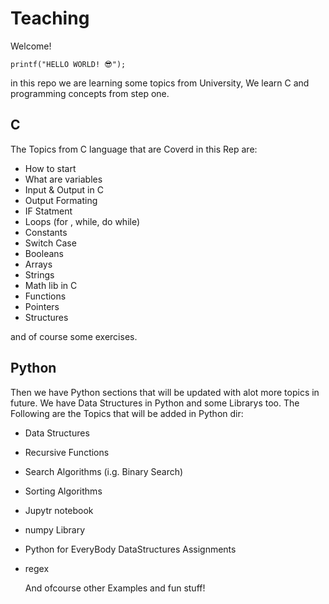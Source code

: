 
# Teaching

Welcome!

    printf("HELLO WORLD! 😎");

 in this repo we are learning some topics from University, We learn C and programming concepts from step one. 

## **C**
The Topics from C language that are Coverd in this Rep are:

 - How to start
- What are variables
- Input & Output in C
- Output Formating
- IF Statment
- Loops (for , while, do while)
- Constants
- Switch Case
- Booleans
- Arrays
- Strings
- Math lib in C
- Functions
- Pointers
- Structures


and of course some exercises.

## **Python**
Then we have Python sections that will be updated with alot more topics in future. We have Data Structures in Python and some Librarys too. 
The Following are the Topics that will be added in Python dir:

- Data Structures
- Recursive Functions 
- Search Algorithms (i.g. Binary Search)
- Sorting Algorithms
- Jupytr notebook
- numpy Library
- Python for EveryBody DataStructures Assignments
- regex
  
  And ofcourse other Examples and fun stuff!
